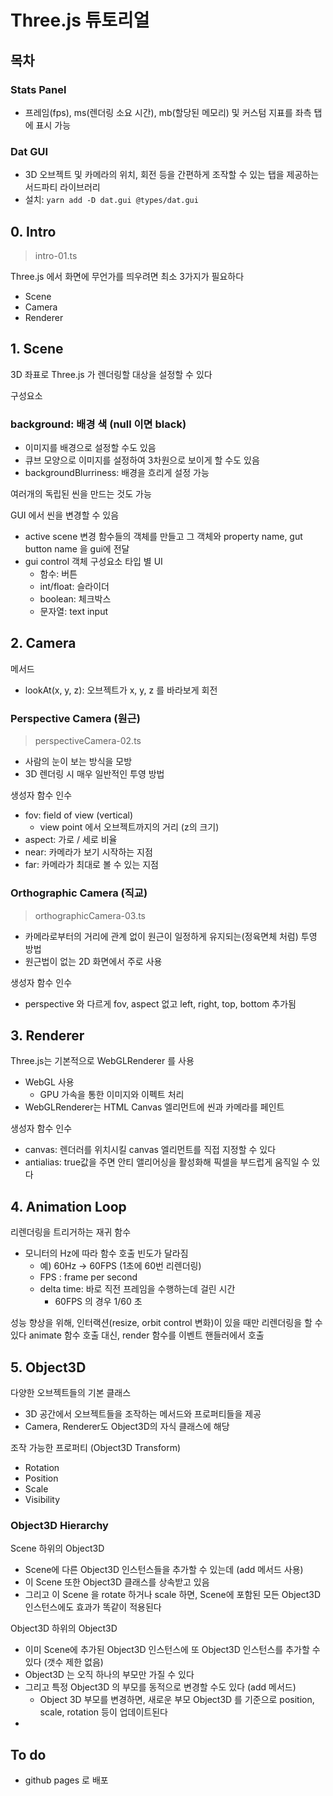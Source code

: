 # Three.js 튜토리얼

## 목차

### Stats Panel
- 프레임(fps), ms(렌더링 소요 시간), mb(할당된 메모리) 및 커스텀 지표를 좌측 탭에 표시 가능

### Dat GUI
- 3D 오브젝트 및 카메라의 위치, 회전 등을 간편하게 조작할 수 있는 탭을 제공하는 서드파티 라이브러리
- 설치: `yarn add -D dat.gui @types/dat.gui`

## 0. Intro
> intro-01.ts

Three.js 에서 화면에 무언가를 띄우려면 최소 3가지가 필요하다
- Scene
- Camera
- Renderer

## 1. Scene
3D 좌표로 Three.js 가 렌더링할 대상을 설정할 수 있다

구성요소
### background: 배경 색 (null 이면 black)
- 이미지를 배경으로 설정할 수도 있음
- 큐브 모양으로 이미지를 설정하여 3차원으로 보이게 할 수도 있음
- backgroundBlurriness: 배경을 흐리게 설정 가능

여러개의 독립된 씬을 만드는 것도 가능

GUI 에서 씬을 변경할 수 있음
- active scene 변경 함수들의 객체를 만들고 그 객체와 property name, gut button name 을 gui에 전달
- gui control 객체 구성요소 타입 별 UI
  - 함수: 버튼
  - int/float: 슬라이더
  - boolean: 체크박스
  - 문자열: text input

## 2. Camera
메서드
- lookAt(x, y, z): 오브젝트가 x, y, z 를 바라보게 회전 

### Perspective Camera (원근)
> perspectiveCamera-02.ts

- 사람의 눈이 보는 방식을 모방
- 3D 렌더링 시 매우 일반적인 투영 방법

생성자 함수 인수
- fov: field of view (vertical)
  - view point 에서 오브젝트까지의 거리 (z의 크기)
- aspect: 가로 / 세로 비율
- near: 카메라가 보기 시작하는 지점
- far: 카메라가 최대로 볼 수 있는 지점

### Orthographic Camera (직교)
> orthographicCamera-03.ts

- 카메라로부터의 거리에 관계 없이 원근이 일정하게 유지되는(정육면체 처럼) 투영 방법
- 원근법이 없는 2D 화면에서 주로 사용

생성자 함수 인수
- perspective 와 다르게 fov, aspect 없고 left, right, top, bottom 추가됨

## 3. Renderer
Three.js는 기본적으로 WebGLRenderer 를 사용
- WebGL 사용
  - GPU 가속을 통한 이미지와 이펙트 처리
- WebGLRenderer는 HTML Canvas 엘리먼트에 씬과 카메라를 페인트

생성자 함수 인수
- canvas: 렌더러를 위치시킬 canvas 엘리먼트를 직접 지정할 수 있다
- antialias: true값을 주면 안티 앨리어싱을 활성화해 픽셀을 부드럽게 움직일 수 있다

## 4. Animation Loop
리렌더링을 트리거하는 재귀 함수
- 모니터의 Hz에 따라 함수 호출 빈도가 달라짐
  - 예) 60Hz -> 60FPS (1초에 60번 리렌더링)
  - FPS : frame per second
  - delta time: 바로 직전 프레임을 수행하는데 걸린 시간
    - 60FPS 의 경우 1/60 초

성능 향상을 위해, 인터랙션(resize, orbit control 변화)이 있을 때만 리렌더링을 할 수 있다
animate 함수 호출 대신, render 함수를 이벤트 핸들러에서 호출

## 5. Object3D
다양한 오브젝트들의 기본 클래스
- 3D 공간에서 오브젝트들을 조작하는 메서드와 프로퍼티들을 제공
- Camera, Renderer도 Object3D의 자식 클래스에 해당

조작 가능한 프로퍼티 (Object3D Transform)
- Rotation
- Position
- Scale
- Visibility

### Object3D Hierarchy
Scene 하위의 Object3D
- Scene에 다른 Object3D 인스턴스들을 추가할 수 있는데 (add 메서드 사용)
- 이 Scene 또한 Object3D 클래스를 상속받고 있음
- 그리고 이 Scene 을 rotate 하거나 scale 하면, Scene에 포함된 모든 Object3D 인스턴스에도 효과가 똑같이 적용된다

Object3D 하위의 Object3D
- 이미 Scene에 추가된 Object3D 인스턴스에 또 Object3D 인스턴스를 추가할 수 있다 (갯수 제한 없음)
- Object3D 는 오직 하나의 부모만 가질 수 있다
- 그리고 특정 Object3D 의 부모를 동적으로 변경할 수도 있다 (add 메서드)
  - Object 3D 부모를 변경하면, 새로운 부모 Object3D 를 기준으로 position, scale, rotation 등이 업데이트된다
- 

## To do
- github pages 로 배포
